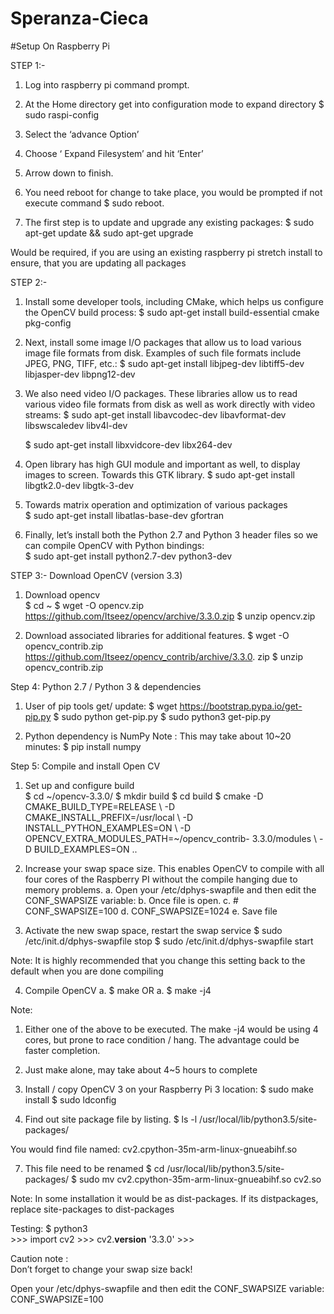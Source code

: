 # Speranza-Cieca

#Setup On Raspberry Pi

STEP 1:-
1.	Log into raspberry pi command prompt. 
2.	At the Home directory get into configuration mode to expand directory 
    $ sudo raspi-config 
3. Select the ‘advance Option’ 
4. Choose ‘ Expand Filesystem’ and hit ‘Enter’ 
5. Arrow down to finish. 
6. You need reboot for change to take place, you would be prompted if not execute command 
    $ sudo reboot. 

7. The first step is to update and upgrade any existing packages: 
    $ sudo apt-get update && sudo apt-get upgrade 
 
Would be required, if you are using an existing raspberry pi stretch install to ensure, that you are updating all packages 
 
STEP 2:-
1. Install some developer tools, including CMake, which helps us configure the OpenCV build process: 
    $  sudo apt-get install build-essential cmake pkg-config 
 
2.	Next, install some image I/O packages that allow us to load various image file formats from disk. Examples of such file formats include JPEG, PNG, TIFF, etc.: 
    $ sudo apt-get install libjpeg-dev libtiff5-dev libjasper-dev libpng12-dev 

3.	We also need video I/O packages. These libraries allow us to read various video file formats from disk as well as work directly with video streams: 
    $ sudo apt-get install libavcodec-dev libavformat-dev libswscaledev libv4l-dev 
 
    $ sudo apt-get install libxvidcore-dev libx264-dev 
 
4.	Open library has high GUI module and important as well, to display images to screen. Towards this GTK library. 
    $ sudo apt-get install libgtk2.0-dev libgtk-3-dev 
 
5.	Towards matrix operation and optimization of various packages  
    $ sudo apt-get install libatlas-base-dev gfortran 

6.	Finally, let’s install both the Python 2.7 and Python 3 header files so we can compile OpenCV with Python bindings:           
    $ sudo apt-get install python2.7-dev python3-dev 
 
STEP 3:- Download OpenCV (version 3.3) 
 
1.	Download opencv  
$ cd ~ 
$ wget -O opencv.zip https://github.com/Itseez/opencv/archive/3.3.0.zip 
$ unzip opencv.zip 
 
2.	Download associated libraries  for additional features. 
$ wget -O opencv_contrib.zip https://github.com/Itseez/opencv_contrib/archive/3.3.0. zip 
$ unzip opencv_contrib.zip 
 
Step 4: Python 2.7 / Python 3 & dependencies 
 
1.	User of pip tools get/ update: 
$ wget https://bootstrap.pypa.io/get-pip.py 
$ sudo python get-pip.py 
$ sudo python3 get-pip.py 
 
2.	Python dependency is NumPy 
Note : This may take about 10~20 minutes: 
$ pip install numpy 
 
Step 5: Compile and install Open CV 
 
1.	Set up and configure build  
$ cd ~/opencv-3.3.0/ 
$ mkdir build 
$ cd build 
$ cmake -D CMAKE_BUILD_TYPE=RELEASE \ 
    -D CMAKE_INSTALL_PREFIX=/usr/local \ 
    -D INSTALL_PYTHON_EXAMPLES=ON \ 
    -D OPENCV_EXTRA_MODULES_PATH=~/opencv_contrib-
3.3.0/modules \ 
    -D BUILD_EXAMPLES=ON .. 
 
2.	Increase your swap space size. This enables OpenCV to compile with all four cores of the Raspberry PI without the compile hanging due to memory problems. 
a.	Open your /etc/dphys-swapfile  and then edit the CONF_SWAPSIZE  variable: 
b.	Once file is open. 
c.	# CONF_SWAPSIZE=100 
d.	CONF_SWAPSIZE=1024 
e.	Save file 
 
3.	Activate the new swap space, restart the swap service 
$ sudo /etc/init.d/dphys-swapfile stop 
$ sudo /etc/init.d/dphys-swapfile start 
 
Note:  It is highly recommended that you change this setting back to the default when you are done compiling 
 
4.	Compile OpenCV 
a. $ make 
      OR 
a. $ make -j4 
 
 Note:  
1.	Either one of the above to be executed. The make -j4 would be using 4 cores, but prone to race condition / hang. The advantage could be faster completion. 
2.	Just make alone, may take about 4~5 hours to complete 
 
5.	Install / copy OpenCV 3 on your Raspberry Pi 3 location: 
$ sudo make install 
$ sudo ldconfig 
 
 
6.	Find out site package file by listing. 
$ ls -l /usr/local/lib/python3.5/site-packages/ 
 
You would find file named: 
cv2.cpython-35m-arm-linux-gnueabihf.so 
 
7.	This file need to be renamed 
$ cd /usr/local/lib/python3.5/site-packages/ 
$ sudo mv cv2.cpython-35m-arm-linux-gnueabihf.so cv2.so 
 
Note: In some installation it would be as dist-packages. If its distpackages, replace site-packages to dist-packages 

Testing: 
      $ python3       
        >>> import cv2 
        >>> cv2.__version__ 
             '3.3.0' 
          >>> 

Caution note :  
Don’t forget to change your swap size back! 
 
Open your  /etc/dphys-swapfile  and then edit the  CONF_SWAPSIZE  variable:          CONF_SWAPSIZE=100 
